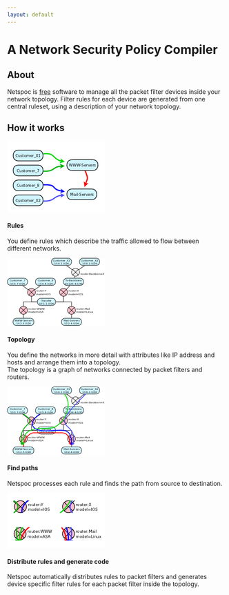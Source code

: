 ```yaml
---
layout: default
---
```


# A Network Security Policy Compiler

## About

Netspoc is [free](https://github.com/hknutzen/Netspoc/raw/releases/LICENSE)
software to manage all the packet filter devices inside your
network topology.  Filter rules for each device are generated from one
central ruleset, using a description of your network topology.

## How it works

<div class="gallery" markdown="1">

<div class="list">
 <img src="intro-rules.png"/>

#### Rules

You define rules which describe the traffic allowed to flow between
different networks.

</div>

<div class="list">
 <img src="intro-topo.png"/>

#### Topology

You define the networks in more detail with attributes like IP address
and hosts and arrange them into a topology.  
The topology is a graph of networks connected by packet filters and routers.

</div>

<div class="list">
 <img src="intro-topo-with-rules.png"/>

#### Find paths

Netspoc processes each rule and finds the path from source 
to destination.

</div>

<div class="list">
 <img src="intro-topo-with-rules-covered.png"/>

#### Distribute rules and generate code

Netspoc automatically distributes rules to packet filters and
generates device specific filter rules for each packet filter inside
the topology.

</div>

</div>

